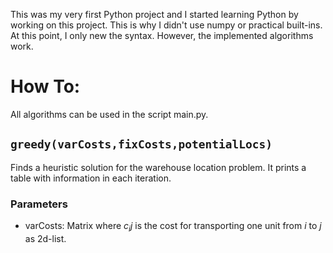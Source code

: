 This was my very first Python project and I started learning Python by working on this project. This is why I didn't use numpy or practical built-ins. At this point, I only new the syntax. However, the implemented algorithms work.

# How To:

All algorithms can be used in the script main.py.


## `greedy(varCosts,fixCosts,potentialLocs)` 

Finds a heuristic solution for the warehouse location problem. It prints a table with information in each iteration.

### Parameters

- varCosts: Matrix where $c_ij$ is the cost for transporting one unit from $i$ to $j$ as 2d-list.
